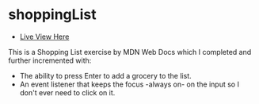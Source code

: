 # shoppingList

- [Live View Here](https://eric-96.github.io/shoppingList/)

This is a Shopping List exercise by MDN Web Docs which I completed and further incremented with:

- The ability to press Enter to add a grocery to the list.
- An event listener that keeps the focus -always on- on the input so I don't ever need to click on it.
